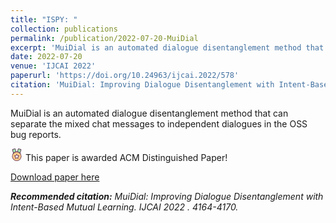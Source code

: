 ```yaml
---
title: "ISPY: "
collection: publications
permalink: /publication/2022-07-20-MuiDial
excerpt: 'MuiDial is an automated dialogue disentanglement method that can separate the mixed chat messages to independent dialogues in the OSS bug reports.'
date: 2022-07-20
venue: 'IJCAI 2022'
paperurl: 'https://doi.org/10.24963/ijcai.2022/578'
citation: 'MuiDial: Improving Dialogue Disentanglement with Intent-Based Mutual Learning. <i>IJCAI 2022 </i>. 4164-4170.'
---
```

MuiDial is an automated dialogue disentanglement method that can separate the mixed chat messages to independent dialogues in the OSS bug reports.

<svg t="1756690740448" class="icon" viewBox="0 0 1024 1024" version="1.1" xmlns="http://www.w3.org/2000/svg" p-id="2609" xmlns:xlink="http://www.w3.org/1999/xlink" width="20" height="20"><path d="M 512.134 635.594 m -366.853 0 a 366.853 366.853 0 1 0 733.706 0 a 366.853 366.853 0 1 0 -733.706 0 Z" fill="#fdca89" p-id="2610"></path><path d="M 512.134 290.283 A 345.524 345.524 0 1 1 166.61 635.594 a 345.524 345.524 0 0 1 345.524 -345.311 m 0 -42.6573 A 388.182 388.182 0 1 0 900.102 635.594 A 388.182 388.182 0 0 0 512.134 247.626 Z" fill="#5c2d51" p-id="2611"></path><path d="M 512.134 757.167 l -115.175 60.3601 l 21.7552 -128.185 l -92.9929 -90.6468 l 128.612 -18.9825 l 57.5874 -116.668 l 57.8007 116.668 l 128.612 18.5559 l -92.9929 91.0734 l 21.9685 127.972 l -0.213287 0.213287 l -114.961 -60.3601 Z" fill="#ffffff" p-id="2612"></path><path d="M 512.134 511.888 l 33.486 68.0384 l 9.81118 20.0489 l 21.3287 3.1993 l 75.0769 11.0909 l -54.1748 52.8951 l -16.2098 15.5699 l 3.83916 21.3287 l 12.7972 74.6503 l -66.972 -35.1923 l -19.8356 -10.451 l -20.0489 10.451 l -66.972 35.1923 l 12.7972 -74.6503 l 3.83916 -21.3287 l -16.2098 -15.5699 l -53.3216 -53.7482 l 75.0769 -11.0909 l 21.3287 -3.1993 l 9.81118 -20.0489 L 512.134 511.888 m 0 -69.3181 a 21.3287 21.3287 0 0 0 -19.4091 11.944 l -52.4685 106.643 l -117.521 17.2762 a 21.3287 21.3287 0 0 0 -11.944 36.472 l 85.3146 82.9685 l -20.0489 117.094 a 21.3287 21.3287 0 0 0 21.3287 24.9545 a 21.3287 21.3287 0 0 0 10.0245 -2.34615 l 105.15 -55.2412 l 104.937 55.2412 a 21.3287 21.3287 0 0 0 10.0245 2.34615 a 21.3287 21.3287 0 0 0 21.3287 -24.9545 l -20.0489 -117.094 l 85.3146 -82.9685 a 21.3287 21.3287 0 0 0 -11.944 -36.472 l -117.521 -17.2762 l -52.4685 -106.643 a 21.3287 21.3287 0 0 0 -19.1958 -11.944 Z" fill="#5c2d51" p-id="2613"></path><path d="M 785.141 390.314 a 364.293 364.293 0 0 0 -223.951 -117.734 l 67.6118 -232.482 A 26.021 26.021 0 0 1 653.543 21.3287 a 26.8741 26.8741 0 0 1 7.03846 1.06643 L 849.127 75.93 a 25.8077 25.8077 0 0 1 17.7028 31.7797 Z" fill="#9fdbad" p-id="2614"></path><path d="M 653.543 42.6573 h 1.27972 l 187.479 53.5349 a 4.6923 4.6923 0 0 1 2.77273 2.13287 a 4.26573 4.26573 0 0 1 0 3.1993 l -71.451 248.052 A 383.916 383.916 0 0 0 588.277 255.944 l 61 -209.661 a 4.6923 4.6923 0 0 1 4.26573 -3.1993 m 0 -42.6573 a 47.1363 47.1363 0 0 0 -45.2167 34.1258 L 533.462 291.349 a 344.671 344.671 0 0 1 259.356 143.968 l 93.2062 -319.93 a 47.1363 47.1363 0 0 0 -31.993 -59.9335 L 666.553 1.91958 a 45.8566 45.8566 0 0 0 -13.0105 -1.91958 Z" fill="#5c2d51" p-id="2615"></path><path d="M 158.078 107.71 a 25.8077 25.8077 0 0 1 17.7028 -31.7797 l 187.692 -53.5349 a 26.8741 26.8741 0 0 1 7.03846 -1.06643 a 25.8077 25.8077 0 0 1 24.7412 18.7692 l 67.6118 232.482 A 364.293 364.293 0 0 0 239.98 390.314 Z" fill="#9fdbad" p-id="2616"></path><path d="M 370.512 42.6573 a 4.6923 4.6923 0 0 1 4.26573 3.41258 L 435.777 255.944 a 383.916 383.916 0 0 0 -185.346 94.0594 L 178.554 101.951 a 6.18531 6.18531 0 0 1 0 -3.41259 a 4.6923 4.6923 0 0 1 2.77273 -2.13286 L 369.232 42.6573 h 1.27972 m 0 -42.6573 a 45.8566 45.8566 0 0 0 -11.944 1.91958 L 170.022 55.4545 A 47.3496 47.3496 0 0 0 137.603 113.682 L 230.596 434.678 a 344.671 344.671 0 0 1 259.356 -143.968 L 415.728 34.1258 A 47.1363 47.1363 0 0 0 370.512 0 Z" fill="#5c2d51" p-id="2617"></path></svg>
This paper is awarded ACM Distinguished Paper!

[Download paper here](https://doi.org/10.24963/ijcai.2022/578)

_**Recommended citation:** MuiDial: Improving Dialogue Disentanglement with Intent-Based Mutual Learning. <i>IJCAI 2022 </i>. 4164-4170._
